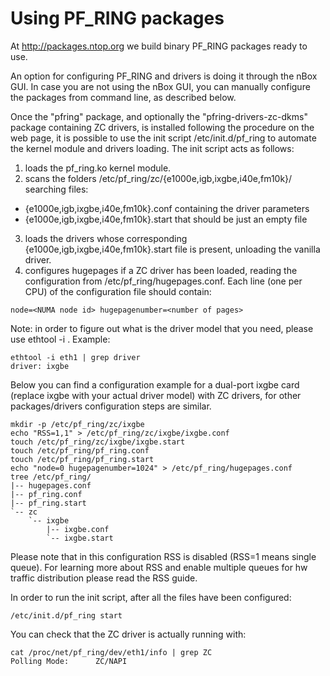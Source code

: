 # Using PF_RING packages
At http://packages.ntop.org we build binary PF_RING packages ready to use.

An option for configuring PF_RING and drivers is doing it through the nBox GUI. 
In case you are not using the nBox GUI, you can manually configure the packages 
from command line, as described below.

Once the "pfring" package, and optionally the "pfring-drivers-zc-dkms" package
containing ZC  drivers, is installed following the procedure on the web page, 
it is possible to use the init script /etc/init.d/pf_ring to automate the kernel 
module and drivers loading. The init script acts as follows:

1. loads the pf_ring.ko kernel module.
2. scans the folders /etc/pf_ring/zc/{e1000e,igb,ixgbe,i40e,fm10k}/ searching files:
- {e1000e,igb,ixgbe,i40e,fm10k}.conf containing the driver parameters
- {e1000e,igb,ixgbe,i40e,fm10k}.start that should be just an empty file
3. loads the drivers whose corresponding {e1000e,igb,ixgbe,i40e,fm10k}.start file is present, 
   unloading the vanilla driver.
2. configures hugepages if a ZC driver has been loaded, reading the configuration 
   from /etc/pf_ring/hugepages.conf. Each line (one per CPU) of the configuration file 
   should contain:
```
node=<NUMA node id> hugepagenumber=<number of pages>
```

Note: in order to figure out what is the driver model that you need, please use
ethtool -i <interface>. Example:

```
ethtool -i eth1 | grep driver
driver: ixgbe
```

Below you can find a configuration example for a dual-port ixgbe card (replace
ixgbe with your actual driver model) with ZC drivers, for other packages/drivers 
configuration steps are similar.

```
mkdir -p /etc/pf_ring/zc/ixgbe
echo "RSS=1,1" > /etc/pf_ring/zc/ixgbe/ixgbe.conf 
touch /etc/pf_ring/zc/ixgbe/ixgbe.start
touch /etc/pf_ring/pf_ring.conf
touch /etc/pf_ring/pf_ring.start
echo "node=0 hugepagenumber=1024" > /etc/pf_ring/hugepages.conf 
tree /etc/pf_ring/
|-- hugepages.conf
|-- pf_ring.conf
|-- pf_ring.start
`-- zc
    `-- ixgbe
        |-- ixgbe.conf
        `-- ixgbe.start
```

Please note that in this configuration RSS is disabled (RSS=1 means single queue). 
For learning more about RSS and enable multiple queues for hw traffic distribution 
please read the RSS guide.

In order to run the init script, after all the files have been configured:

```
/etc/init.d/pf_ring start
```

You can check that the ZC driver is actually running with:

```
cat /proc/net/pf_ring/dev/eth1/info | grep ZC
Polling Mode:      ZC/NAPI
```

